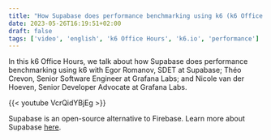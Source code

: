 ```yaml
---
title: "How Supabase does performance benchmarking using k6 (k6 Office Hours #89)"
date: 2023-05-26T16:19:51+02:00
draft: false
tags: ['video', 'english', 'k6 Office Hours', 'k6.io', 'performance']
---
```

In this k6 Office Hours, we talk about how Supabase does performance benchmarking using k6 with Egor Romanov, SDET at Supabase; Théo Crevon, Senior Software Engineer at Grafana Labs; and Nicole van der Hoeven, Senior Developer Advocate at Grafana Labs.

{{< youtube VcrQidYBjEg >}}

Supabase is an open-source alternative to Firebase. Learn more about Supabase [here](https://supabase.io).